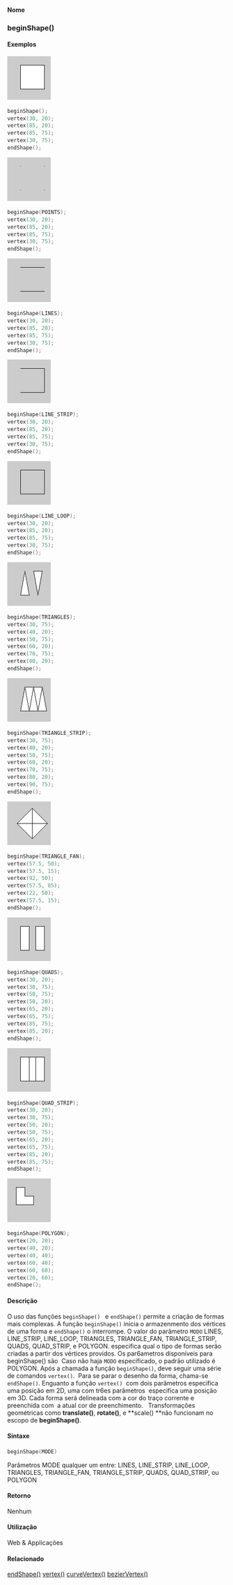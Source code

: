 
#### Nome
### beginShape()

#### Exemplos
<img border="0" height="100" src="media/beginShape_0.gif" width="100"/>

```pde
beginShape(); 
vertex(30, 20); 
vertex(85, 20); 
vertex(85, 75); 
vertex(30, 75); 
endShape(); 

```
<img border="0" height="100" src="media/beginShape_.gif" width="100"/>

```pde
beginShape(POINTS); 
vertex(30, 20); 
vertex(85, 20); 
vertex(85, 75); 
vertex(30, 75); 
endShape(); 

```
<img border="0" height="100" src="media/beginShape_2.gif" width="100"/>

```pde
beginShape(LINES); 
vertex(30, 20); 
vertex(85, 20); 
vertex(85, 75); 
vertex(30, 75); 
endShape(); 

```
<img border="0" height="100" src="media/beginShape_3.gif" width="100"/>

```pde
beginShape(LINE_STRIP); 
vertex(30, 20); 
vertex(85, 20); 
vertex(85, 75); 
vertex(30, 75); 
endShape(); 

```
<img border="0" height="100" src="media/beginShape_4.gif" width="100"/>

```pde
beginShape(LINE_LOOP); 
vertex(30, 20); 
vertex(85, 20); 
vertex(85, 75); 
vertex(30, 75); 
endShape(); 

```
<img border="0" height="100" src="media/beginShape_5.gif" width="100"/>

```pde
beginShape(TRIANGLES); 
vertex(30, 75); 
vertex(40, 20); 
vertex(50, 75); 
vertex(60, 20); 
vertex(70, 75); 
vertex(80, 20); 
endShape(); 

```
<img border="0" height="100" src="media/beginShape_6.gif" width="100"/>

```pde
beginShape(TRIANGLE_STRIP); 
vertex(30, 75); 
vertex(40, 20); 
vertex(50, 75); 
vertex(60, 20); 
vertex(70, 75); 
vertex(80, 20); 
vertex(90, 75); 
endShape(); 

```
<img border="0" height="100" src="media/beginShape_65.gif" width="100"/>

```pde
beginShape(TRIANGLE_FAN); 
vertex(57.5, 50); 
vertex(57.5, 15); 
vertex(92, 50); 
vertex(57.5, 85); 
vertex(22, 50); 
vertex(57.5, 15); 
endShape(); 

```
<img border="0" height="100" src="media/beginShape_7.gif" width="100"/>

```pde
beginShape(QUADS); 
vertex(30, 20); 
vertex(30, 75); 
vertex(50, 75); 
vertex(50, 20); 
vertex(65, 20); 
vertex(65, 75); 
vertex(85, 75); 
vertex(85, 20); 
endShape(); 

```
<img border="0" height="100" src="media/beginShape_8.gif" width="100"/>

```pde
beginShape(QUAD_STRIP); 
vertex(30, 20); 
vertex(30, 75); 
vertex(50, 20); 
vertex(50, 75); 
vertex(65, 20); 
vertex(65, 75); 
vertex(85, 20); 
vertex(85, 75); 
endShape(); 

```
<img border="0" height="100" src="media/beginShape_9.gif" width="100"/>

```pde
beginShape(POLYGON); 
vertex(20, 20); 
vertex(40, 20); 
vertex(40, 40); 
vertex(60, 40); 
vertex(60, 60); 
vertex(20, 60); 
endShape(); 

```

#### Descrição
O uso das funções `beginShape() ` e `endShape()` permite a criação de formas mais complexas. A função `beginShape()` inicia o armazenmento dos vértices de uma forma e `endShape()` o interrompe. O valor do parâmetro `MODO`
LINES, LINE_STRIP, LINE_LOOP, TRIANGLES, TRIANGLE_FAN, TRIANGLE_STRIP,
QUADS, QUAD_STRIP, e POLYGON. especifica qual o tipo de formas
serão criadas a partir dos vértices providos. Os
par6ametros disponíveis para beginShape() são  Caso
não haja `MODO` especificado, o padrão utilizado é POLYGON. Após a chamada a função `beginShape()`, deve seguir uma série de comandos `vertex()`.  Para se parar o desenho da forma, chama-se `endShape()`. Enguanto a função `vertex()`
 com dois parâmetros especifica uma posição em
2D, uma com tr6es parâmetros  especifica uma
posição em 3D. Cada forma será delineada com a cor
do traço corrente e preenchida com  a atual cor de
preenchimento.   Transformações geométricas
como **translate()**, **rotate()**, e **scale() **não funcionam no escopo de **beginShape()**.

#### Sintaxe
```pde
beginShape(MODE)

```
Parâmetros
MODE
qualquer um
entre: LINES, LINE_STRIP, LINE_LOOP, TRIANGLES, TRIANGLE_FAN,
TRIANGLE_STRIP, QUADS, QUAD_STRIP, ou  POLYGON



#### Retorno

	
Nenhum

#### Utilização

	
Web & Applicações

#### Relacionado
[endShape()](endShape_
)
[vertex()](vertex_
)
[curveVertex()](curveVertex_
)
[bezierVertex()](bezierVertex_
)

